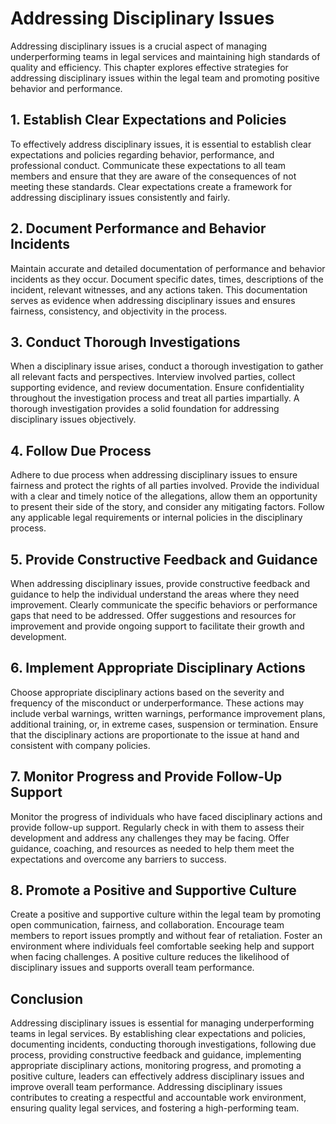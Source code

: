 # Addressing Disciplinary Issues

Addressing disciplinary issues is a crucial aspect of managing underperforming teams in legal services and maintaining high standards of quality and efficiency. This chapter explores effective strategies for addressing disciplinary issues within the legal team and promoting positive behavior and performance.

## 1\. Establish Clear Expectations and Policies

To effectively address disciplinary issues, it is essential to establish clear expectations and policies regarding behavior, performance, and professional conduct. Communicate these expectations to all team members and ensure that they are aware of the consequences of not meeting these standards. Clear expectations create a framework for addressing disciplinary issues consistently and fairly.

## 2\. Document Performance and Behavior Incidents

Maintain accurate and detailed documentation of performance and behavior incidents as they occur. Document specific dates, times, descriptions of the incident, relevant witnesses, and any actions taken. This documentation serves as evidence when addressing disciplinary issues and ensures fairness, consistency, and objectivity in the process.

## 3\. Conduct Thorough Investigations

When a disciplinary issue arises, conduct a thorough investigation to gather all relevant facts and perspectives. Interview involved parties, collect supporting evidence, and review documentation. Ensure confidentiality throughout the investigation process and treat all parties impartially. A thorough investigation provides a solid foundation for addressing disciplinary issues objectively.

## 4\. Follow Due Process

Adhere to due process when addressing disciplinary issues to ensure fairness and protect the rights of all parties involved. Provide the individual with a clear and timely notice of the allegations, allow them an opportunity to present their side of the story, and consider any mitigating factors. Follow any applicable legal requirements or internal policies in the disciplinary process.

## 5\. Provide Constructive Feedback and Guidance

When addressing disciplinary issues, provide constructive feedback and guidance to help the individual understand the areas where they need improvement. Clearly communicate the specific behaviors or performance gaps that need to be addressed. Offer suggestions and resources for improvement and provide ongoing support to facilitate their growth and development.

## 6\. Implement Appropriate Disciplinary Actions

Choose appropriate disciplinary actions based on the severity and frequency of the misconduct or underperformance. These actions may include verbal warnings, written warnings, performance improvement plans, additional training, or, in extreme cases, suspension or termination. Ensure that the disciplinary actions are proportionate to the issue at hand and consistent with company policies.

## 7\. Monitor Progress and Provide Follow-Up Support

Monitor the progress of individuals who have faced disciplinary actions and provide follow-up support. Regularly check in with them to assess their development and address any challenges they may be facing. Offer guidance, coaching, and resources as needed to help them meet the expectations and overcome any barriers to success.

## 8\. Promote a Positive and Supportive Culture

Create a positive and supportive culture within the legal team by promoting open communication, fairness, and collaboration. Encourage team members to report issues promptly and without fear of retaliation. Foster an environment where individuals feel comfortable seeking help and support when facing challenges. A positive culture reduces the likelihood of disciplinary issues and supports overall team performance.

## Conclusion

Addressing disciplinary issues is essential for managing underperforming teams in legal services. By establishing clear expectations and policies, documenting incidents, conducting thorough investigations, following due process, providing constructive feedback and guidance, implementing appropriate disciplinary actions, monitoring progress, and promoting a positive culture, leaders can effectively address disciplinary issues and improve overall team performance. Addressing disciplinary issues contributes to creating a respectful and accountable work environment, ensuring quality legal services, and fostering a high-performing team.
